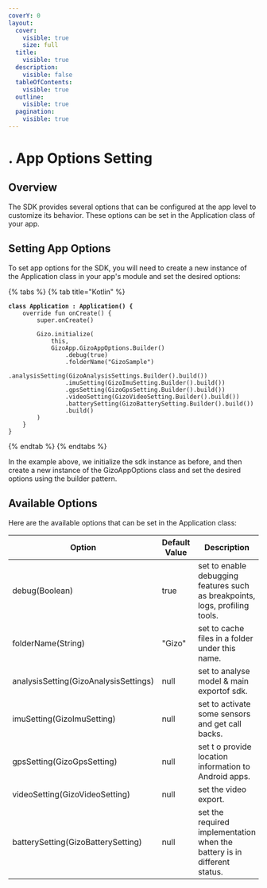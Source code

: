 ```yaml
---
coverY: 0
layout:
  cover:
    visible: true
    size: full
  title:
    visible: true
  description:
    visible: false
  tableOfContents:
    visible: true
  outline:
    visible: true
  pagination:
    visible: true
---
```


# . App Options Setting

## Overview

The SDK provides several options that can be configured at the app level to customize its behavior. These options can be set in the Application class of your app.



## Setting App Options

To set app options for the SDK, you will need to create a new instance of the Application class in your app's module and set the desired options:

{% tabs %}
{% tab title="Kotlin" %}
<pre class="language-kotlin"><code class="lang-kotlin"><strong>class Application : Application() {
</strong>    override fun onCreate() {
        super.onCreate()

        Gizo.initialize(
            this,
            GizoApp.GizoAppOptions.Builder()
                .debug(true)
                .folderName("GizoSample")
                .analysisSetting(GizoAnalysisSettings.Builder().build())
                .imuSetting(GizoImuSetting.Builder().build())
                .gpsSetting(GizoGpsSetting.Builder().build())
                .videoSetting(GizoVideoSetting.Builder().build())
                .batterySetting(GizoBatterySetting.Builder().build())
                .build()
        )
    }
}
</code></pre>
{% endtab %}
{% endtabs %}

In the example above, we initialize the sdk instance as before, and then create a new instance of the GizoAppOptions class and set the desired options using the builder pattern.



## Available Options

&#x20;Here are the available options that can be set in the Application class:



<table><thead><tr><th width="336.3333333333333">Option</th><th width="141">Default Value</th><th>Description</th></tr></thead><tbody><tr><td>debug(Boolean)</td><td>true</td><td>set to enable debugging features such as breakpoints, logs, profiling tools.</td></tr><tr><td>folderName(String)</td><td>"Gizo"</td><td>set to cache files in a folder under this name.</td></tr><tr><td>analysisSetting(GizoAnalysisSettings)</td><td>null</td><td>set to analyse model &#x26; main exportof sdk.</td></tr><tr><td>imuSetting(GizoImuSetting)</td><td>null</td><td>set to activate some sensors and get call backs.</td></tr><tr><td>gpsSetting(GizoGpsSetting)</td><td>null</td><td>set t o provide location information to Android apps.</td></tr><tr><td>videoSetting(GizoVideoSetting)</td><td>null</td><td>set the video export.</td></tr><tr><td>batterySetting(GizoBatterySetting)</td><td>null</td><td>set the required implementation when the battery is in different status.</td></tr></tbody></table>

